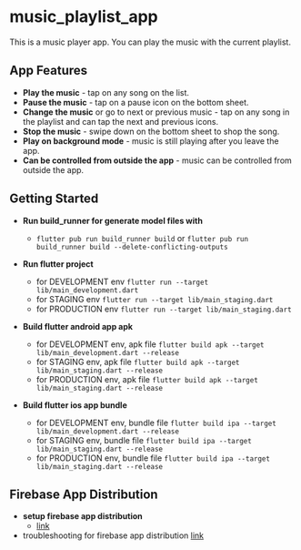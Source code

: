 # music_playlist_app

This is a music player app.
You can play the music with the current playlist.

## App Features

- **Play the music** - tap on any song on the list.
- **Pause the music** - tap on a pause icon on the bottom sheet.
- **Change the music** or go to next or previous music - tap on any song in the playlist and can tap the next and previous icons.
- **Stop the music** - swipe down on the bottom sheet to shop the song.
- **Play on background mode** - music is still playing after you leave the app.
- **Can be controlled from outside the app** - music can be controlled from outside the app.

## Getting Started

- **Run build_runner for generate model files with**
  - ```flutter pub run build_runner build``` or ```flutter pub run build_runner build --delete-conflicting-outputs```

- **Run flutter project**
  - for DEVELOPMENT env
    ```flutter run --target lib/main_development.dart```
  - for STAGING env
    ```flutter run --target lib/main_staging.dart```
  - for PRODUCTION env
    ```flutter run --target lib/main_staging.dart```


- **Build flutter android app apk**
  - for DEVELOPMENT env, apk file
    ```flutter build apk --target lib/main_development.dart --release```
  - for STAGING env, apk file
    ```flutter build apk --target lib/main_staging.dart --release```
  - for PRODUCTION env, apk file
    ```flutter build apk --target lib/main_staging.dart --release```

- **Build flutter ios app bundle**
  - for DEVELOPMENT env, bundle file
    ```flutter build ipa --target lib/main_development.dart --release```
  - for STAGING env, bundle file
    ```flutter build ipa --target lib/main_staging.dart --release```
  - for PRODUCTION env, bundle file
    ```flutter build ipa --target lib/main_staging.dart --release```


## Firebase App Distribution
- **setup firebase app distribution**
  - [link](https://firebase.google.com/codelabs/appdistribution-udid-collection#0)
- troubleshooting for firebase app distribution [link](https://firebase.google.com/docs/app-distribution/troubleshooting?platform=ios)
